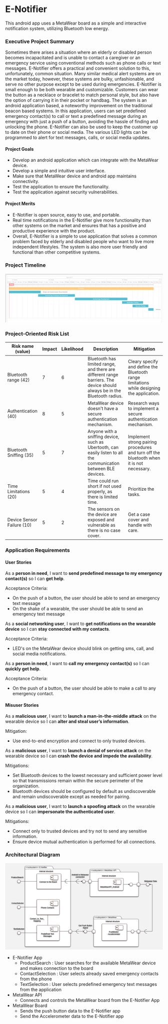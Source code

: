 # E-Notifier 
This android app uses a MetaWear board as a simple and interactive notification system, utilizing Bluetooth low energy. 

### Executive Project Summary

Sometimes there arises a situation where an elderly or disabled person becomes incapacitated and is unable to contact a caregiver or an emergency service using conventional methods such as phone calls or text messages. E-Notifier offers a practical and convenient solution to this, unfortunately, common situation. Many similar medical alert systems are on the market today, however, these systems are bulky, unfashionable, and serve no other purpose except to be used during emergencies. E-Notifier is small enough to be both wearable and customizable. Customers can wear the button as a necklace or bracelet to match personal style, but also have the option of carrying it in their pocket or handbag. The system is an android application based, a noteworthy improvement on the traditional beacon based systems. In this application, users can set predefined emergency contact(s) to call or text a predefined message during an emergency with just a push of a button, avoiding the hassle of finding and unlocking the phone. E-Notifier can also be used to keep the customer up to date on their phone or social media. The various LED lights can be programmed to alert for text messages, calls, or social media updates. 

#### Project Goals

* Develop an android application which can integrate with the MetaWear device.
* Develop a simple and intuitive user interface.
* Make sure that MetaWear device and android app maintains connectivity.
* Test the application to ensure the functionality.
* Test the application against security vulnerabilities. 

#### Project Merits 

* E-Notifier is open source, easy to use, and portable.
* Real time notifications in the E-Notifier give more functionality than other systems on the market and ensures that has a positive and productive experience with the product. 
* Overall, E-Notifier is a simple to use application that solves a common problem faced by elderly and disabled people who want to live more independent lifestyles. The system is also more user friendly and functional than other competitive systems.


### Project Timeline

![Project-timeline](timeline.png)

### Project-Oriented Risk List

|Risk name (value)  | Impact     | Likelihood | Description | Mitigation |
|-------------------|------------|------------|-------------|------------|
|Bluetooth range (42) | 7 | 6 | Bluetooth has limited range, and there are different range barriers. The device should always be in the Bluetooth radius. | Cleary specify and define the Bluetooth range limitations while designing the application. |
|Authentication (40) | 8 | 5| MetaWear device doesn't have a secure authentication mechanism. | Research ways to implement a secure authentication mechanism. |
|Bluetooth Sniffing (35) | 5 | 7 | Anyone with a sniffing device, such as Ubertooth, can easily listen to all the communication between BLE devices. | Implement strong pairing procedures and turn off the bluetooth when it is not necessary.| 
|Time Limitations (20) | 5 | 4 | Time could run short if not used properly, as there is limited time. | Prioritize the tasks. |
|Device Sensor Failure (10) | 5 | 2 | The sensors on the device are exposed and vulnerable as there is no case cover. | Get a case cover and handle with care. |   

### Application Requirements 

#### User Stories

As a **person in need**, I want to **send predefined message to my emergency contact(s)** so I can **get help**.

Acceptance Criteria:
  * On the push of a button, the user should be able to send an emergency text message
  * On the shake of a wearable, the user should be able to send an emergency text message 

As a **social networking user**, I want to **get notifications on the wearable device** so I can **stay connected with my contacts**.

Acceptance Criteria:
  * LED's on the MetaWear device should blink on getting sms, call, and social media notifications. 

As a **person in need**, I want to **call my emergency contact(s)** so I can **quickly get help**.

Acceptance Criteria:
* On the push of a button, the user should be able to make a call to any emergency contact.

#### Misuser Stories

As a **malicious user**, I want to **launch a man-in-the-middle attack** on the wearable device so I can **alter and steal user’s information**.

Mitigation:
  * Use end-to-end encryption and connect to only trusted devices.

As a **malicious user**, I want to **launch a denial of service attack** on the wearable device so I can **crash the device and impede the availability**.

Mitigations:
  * Set Bluetooth devices to the lowest necessary and sufficient power level so that transmissions remain within the secure perimeter of the organization.
  * Bluetooth devices should be configured by default as undiscoverable and remain undiscoverable except as needed for pairing.

As a **malicious user**, I want to **launch a spoofing attack** on the wearable device so I can **impersonate the authenticated user**.

Mitigations:
  * Connect only to trusted devices and try not to send any sensitive information.
  * Ensure device mutual authentication is performed for all connections.

### Architectural Diagram

![Architectural-Diagram](Software_Component_Diagram.png)

* E-Notifier App
  * ProductSearch : User searches for the available MetaWear device and makes connection to the board
  * ContactSelection : User selects already saved emergency contacts from the phone
  * TextSelection : User selects predefined emergency text messages from the application
* MetaWear API
  * Connects and controls the MetaWear board from the E-Notifier App
* MetaWear Board
  * Sends the push button data to the E-Notifier app
  * Send the Accelerometer data to the E-Notifier app
  
  
